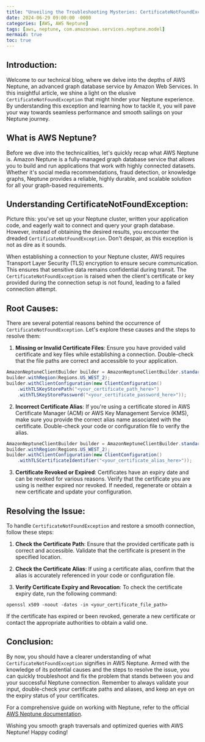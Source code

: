```yaml
---
title: "Unveiling the Troubleshooting Mysteries: CertificateNotFoundException in AWS Neptune"
date: 2024-06-29 09:00:00 -0000
categories: [AWS, AWS Neptune]
tags: [aws, neptune, com.amazonaws.services.neptune.model]
mermaid: true
toc: true
---
```



Introduction:
---------------
Welcome to our technical blog, where we delve into the depths of AWS Neptune, an advanced graph database service by Amazon Web Services. In this insightful article, we shine a light on the elusive `CertificateNotFoundException` that might hinder your Neptune experience. By understanding this exception and learning how to tackle it, you will pave your way towards seamless performance and smooth sailings on your Neptune journey.

What is AWS Neptune?
---------------------
Before we dive into the technicalities, let's quickly recap what AWS Neptune is. Amazon Neptune is a fully-managed graph database service that allows you to build and run applications that work with highly connected datasets. Whether it's social media recommendations, fraud detection, or knowledge graphs, Neptune provides a reliable, highly durable, and scalable solution for all your graph-based requirements.

Understanding CertificateNotFoundException:
----------------------------------------------------
Picture this: you've set up your Neptune cluster, written your application code, and eagerly wait to connect and query your graph database. However, instead of obtaining the desired results, you encounter the dreaded `CertificateNotFoundException`. Don't despair, as this exception is not as dire as it sounds. 

When establishing a connection to your Neptune cluster, AWS requires Transport Layer Security (TLS) encryption to ensure secure communication. This ensures that sensitive data remains confidential during transit. The `CertificateNotFoundException` is raised when the client's certificate or key provided during the connection setup is not found, leading to a failed connection attempt.

Root Causes:
--------------
There are several potential reasons behind the occurrence of `CertificateNotFoundException`. Let's explore these causes and the steps to resolve them:

1. **Missing or Invalid Certificate Files**: Ensure you have provided valid certificate and key files while establishing a connection. Double-check that the file paths are correct and accessible to your application.

```java
AmazonNeptuneClientBuilder builder = AmazonNeptuneClientBuilder.standard();
builder.withRegion(Regions.US_WEST_2);
builder.withClientConfiguration(new ClientConfiguration()
    .withTLSKeyStorePath("<your_certificate_path_here>")
    .withTLSKeyStorePassword("<your_certificate_password_here>"));
```

2. **Incorrect Certificate Alias**: If you're using a certificate stored in AWS Certificate Manager (ACM) or AWS Key Management Service (KMS), make sure you provide the correct alias name associated with the certificate. Double-check your code or configuration file to verify the alias.

```java
AmazonNeptuneClientBuilder builder = AmazonNeptuneClientBuilder.standard();
builder.withRegion(Regions.US_WEST_2);
builder.withClientConfiguration(new ClientConfiguration()
    .withTLSCertificateIdentifier("<your_certificate_alias_here>"));
```

3. **Certificate Revoked or Expired**: Certificates have an expiry date and can be revoked for various reasons. Verify that the certificate you are using is neither expired nor revoked. If needed, regenerate or obtain a new certificate and update your configuration.

Resolving the Issue:
----------------------
To handle `CertificateNotFoundException` and restore a smooth connection, follow these steps:

1. **Check the Certificate Path**: Ensure that the provided certificate path is correct and accessible. Validate that the certificate is present in the specified location.

2. **Check the Certificate Alias**: If using a certificate alias, confirm that the alias is accurately referenced in your code or configuration file.

3. **Verify Certificate Expiry and Revocation**: To check the certificate expiry date, run the following command:

```shell
openssl x509 -noout -dates -in <your_certificate_file_path>
```

If the certificate has expired or been revoked, generate a new certificate or contact the appropriate authorities to obtain a valid one.

Conclusion:
--------------
By now, you should have a clearer understanding of what `CertificateNotFoundException` signifies in AWS Neptune. Armed with the knowledge of its potential causes and the steps to resolve the issue, you can quickly troubleshoot and fix the problem that stands between you and your successful Neptune connection. Remember to always validate your input, double-check your certificate paths and aliases, and keep an eye on the expiry status of your certificates.

For a comprehensive guide on working with Neptune, refer to the official [AWS Neptune documentation](https://docs.aws.amazon.com/neptune/latest/userguide/).

Wishing you smooth graph traversals and optimized queries with AWS Neptune! Happy coding!

